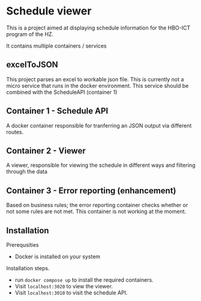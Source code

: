 # Schedule viewer
This is a project aimed at displaying schedule information for the HBO-ICT program of the HZ.

It contains multiple containers / services

## excelToJSON
This project parses an excel to workable json file. This is currently not a micro service that runs in the docker environment. This service should be combined with the ScheduleAPI (container 1)

## Container 1 - Schedule API
A docker container responsible for tranferring an JSON output via different routes.

## Container 2 - Viewer
A viewer, responsible for viewing the schedule in different ways and filtering through the data

## Container 3 - Error reporting (enhancement)
Based on business rules; the error reporting container checks whether or not some rules are not met. This container is not working at the moment.

## Installation

Prerequsities
- Docker is installed on your system

Installation steps.
- run `docker compose up` to install the required containers.
- Visit `localhost:3020` to view the viewer.
- Visit `localhost:3010` to visit the schedule API.